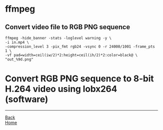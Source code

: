 # ffmpeg

## Convert video file to RGB PNG sequence

    ffmpeg -hide_banner -stats -loglevel warning -y \
    -i in.mp4 \
    -compression_level 3 -pix_fmt rgb24 -vsync 0 -r 24000/1001 -frame_pts 1 \
    -vf pad=width=ceil(iw/2)*2:height=ceil(ih/2)*2:color=black@ \
    "out_%9d.png"

# Convert RGB PNG sequence to 8-bit H.264 video using lobx264 (software)



___

[Back](README.md)  
[Home](../README.md)  
